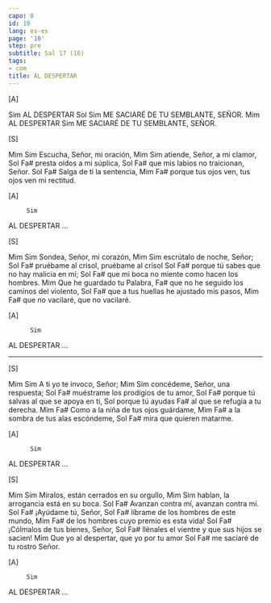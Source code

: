 ```yaml
---
capo: 0
id: 10
lang: es-es
page: '10'
step: pre
subtitle: Sal 17 (16)
tags:
- com
title: AL DESPERTAR
---
```


[A]

Sim
AL DESPERTAR
Sol                   Sim
ME SACIARÉ DE TU SEMBLANTE, SEÑOR.
         Mim
AL DESPERTAR
                      Sim
ME SACIARÉ DE TU SEMBLANTE, SEÑOR.

[S]

  Mim                  Sim
Escucha, Señor, mi oración,
  Mim                    Sim
atiende, Señor, a mi clamor,
Sol                Fa#
presta oídos a mi súplica,
        Sol                     Fa#
que mis labios no traicionan, Señor.
Sol                Fa#
Salga de ti la sentencia,
           Mim                            Fa#
porque tus ojos ven, tus ojos ven mi rectitud.

[A]

         Sim
AL DESPERTAR ...

[S]

Mim                   Sim
Sondea, Señor, mi corazón,
   Mim                 Sim
escrútalo de noche, Señor;
Sol                   Fa#
pruébame al crisol, pruébame al crisol
Sol                                   Fa#
porque tú sabes que no hay malicia en mí;
       Sol                            Fa#
que mi boca no miente como hacen los hombres.
           Mim
Que he guardado tu Palabra,
                                      Fa#
que no he seguido los caminos del violento,
           Sol                     Fa#
que a tus huellas he ajustado mis pasos,
    Mim              Fa#
que no vacilaré, que no vacilaré.

[A]

          Sim
AL DESPERTAR ...

---

[S]

Mim                  Sim
A ti yo te invoco, Señor;
   Mim                    Sim
concédeme, Señor, una respuesta;
Sol                            Fa#
muéstrame los prodigios de tu amor,
           Sol                      Fa#
porque tú salvas al que se apoya en ti,
           Sol
porque tú ayudas
                          Fa#
al que se refugia a tu derecha.
Mim                         Fa#
Como a la niña de tus ojos guárdame,
Mim                        Fa#
a la sombra de tus alas escóndeme,
Sol                Fa#
mira que quieren matarme.

[A]

          Sim
AL DESPERTAR ...

[S]

Mim                             Sim
Míralos, están cerrados en su orgullo,
Mim                              Sim
hablan, la arrogancia está en su boca.
Sol                  Fa#
Avanzan contra mí, avanzan contra mí.
Sol             Fa#
¡Ayúdame tú, Señor,
Sol                             Fa#
líbrame de los hombres de este mundo,
Mim                                 Fa#
de los hombres cuyo premio es esta vida!
Sol                        Fa#
¡Cólmalos de tus bienes, Señor,
Sol                                    Fa#
llénales el vientre y que sus hijos se sacien!
Mim
Que yo al despertar, que yo por tu amor
       Sol                Fa#
me saciaré de tu rostro Señor.

[A]

         Sim
AL DESPERTAR ...
